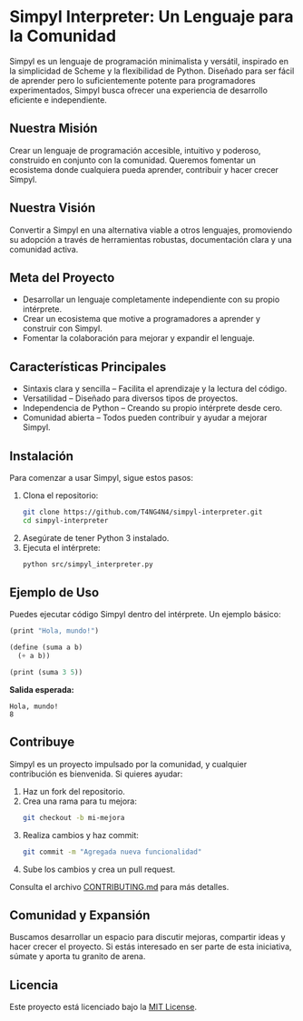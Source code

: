 # Simpyl Interpreter: Un Lenguaje para la Comunidad

Simpyl es un lenguaje de programación minimalista y versátil, inspirado en la simplicidad de Scheme y la flexibilidad de Python. Diseñado para ser fácil de aprender pero lo suficientemente potente para programadores experimentados, Simpyl busca ofrecer una experiencia de desarrollo eficiente e independiente.

## Nuestra Misión

Crear un lenguaje de programación accesible, intuitivo y poderoso, construido en conjunto con la comunidad. Queremos fomentar un ecosistema donde cualquiera pueda aprender, contribuir y hacer crecer Simpyl.

## Nuestra Visión

Convertir a Simpyl en una alternativa viable a otros lenguajes, promoviendo su adopción a través de herramientas robustas, documentación clara y una comunidad activa.

## Meta del Proyecto

- Desarrollar un lenguaje completamente independiente con su propio intérprete.
- Crear un ecosistema que motive a programadores a aprender y construir con Simpyl.
- Fomentar la colaboración para mejorar y expandir el lenguaje.

## Características Principales

- Sintaxis clara y sencilla – Facilita el aprendizaje y la lectura del código.
- Versatilidad – Diseñado para diversos tipos de proyectos.
- Independencia de Python – Creando su propio intérprete desde cero.
- Comunidad abierta – Todos pueden contribuir y ayudar a mejorar Simpyl.

## Instalación

Para comenzar a usar Simpyl, sigue estos pasos:

1. Clona el repositorio:
   ```bash
   git clone https://github.com/T4NG4N4/simpyl-interpreter.git
   cd simpyl-interpreter
   ```
2. Asegúrate de tener Python 3 instalado.
3. Ejecuta el intérprete:
   ```bash
   python src/simpyl_interpreter.py
   ```

## Ejemplo de Uso

Puedes ejecutar código Simpyl dentro del intérprete. Un ejemplo básico:

```scheme
(print "Hola, mundo!")

(define (suma a b)
  (+ a b))

(print (suma 3 5))
```

**Salida esperada:**
```
Hola, mundo!
8
```

## Contribuye

Simpyl es un proyecto impulsado por la comunidad, y cualquier contribución es bienvenida. Si quieres ayudar:

1. Haz un fork del repositorio.
2. Crea una rama para tu mejora:
   ```bash
   git checkout -b mi-mejora
   ```
3. Realiza cambios y haz commit:
   ```bash
   git commit -m "Agregada nueva funcionalidad"
   ```
4. Sube los cambios y crea un pull request.

Consulta el archivo [CONTRIBUTING.md](CONTRIBUTING.md) para más detalles.

## Comunidad y Expansión

Buscamos desarrollar un espacio para discutir mejoras, compartir ideas y hacer crecer el proyecto. Si estás interesado en ser parte de esta iniciativa, súmate y aporta tu granito de arena.

## Licencia

Este proyecto está licenciado bajo la [MIT License](LICENSE).

